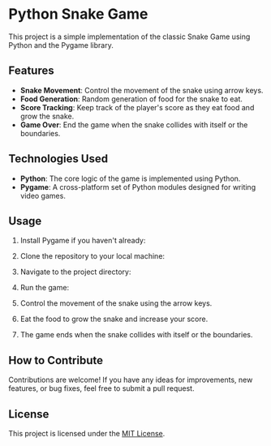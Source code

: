 # Python Snake Game

This project is a simple implementation of the classic Snake Game using Python and the Pygame library.

## Features

- **Snake Movement**: Control the movement of the snake using arrow keys.
- **Food Generation**: Random generation of food for the snake to eat.
- **Score Tracking**: Keep track of the player's score as they eat food and grow the snake.
- **Game Over**: End the game when the snake collides with itself or the boundaries.

## Technologies Used

- **Python**: The core logic of the game is implemented using Python.
- **Pygame**: A cross-platform set of Python modules designed for writing video games.

## Usage

1. Install Pygame if you haven't already:

2. Clone the repository to your local machine:

3. Navigate to the project directory:

4. Run the game:

5. Control the movement of the snake using the arrow keys.

6. Eat the food to grow the snake and increase your score.

7. The game ends when the snake collides with itself or the boundaries.

## How to Contribute

Contributions are welcome! If you have any ideas for improvements, new features, or bug fixes, feel free to submit a pull request.

## License

This project is licensed under the [MIT License](LICENSE).

